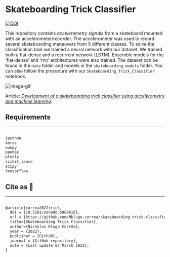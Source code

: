 # Skateboarding Trick Classifier

[![DOI](https://zenodo.org/badge/422018559.svg)](https://zenodo.org/doi/10.5281/zenodo.6989815)

This repository contains _accelerometry signals_ from a skateboard mounted with an accelerometer/recorder. The accelerometer was used to record several skateboarding maneuvers from 5 different classes. To solve the classification task we trained a neural network with our dataset. We trained both a flat-dense and a recurrent network (LSTM). Ensemble models for the 'flat-dense' and 'rnn' architectures were also trained. The dataset can be found in the `data` folder and models in the `skateboarding_models` folder. You can also follow the procedure with our `Skateboarding_Trick_Classifier` notebook.

![image-gif](https://digitalsynopsis.com/wp-content/uploads/2016/06/loading-animations-preloader-gifs-ui-ux-effects-28.gif)

Article: _[Development of a skateboarding trick classifier using accelerometry and machine learning](https://www.scielo.br/j/reng/a/sgsxHt4HffBYxDhqj9QD3dS/abstract/?lang=en)_.

## Requirements

---

```python

ipython
keras
numpy
pandas
plotly
scikit_learn
scipy
tensorflow

```

## Cite as 🤗

---

```latex

@article{correa2022trick,
  doi = {10.5281/zenodo.6989816},
  url = {https://github.com/Nkluge-correa/skateboarding-trick-classifier},
  title={Skateboarding Trick Classifier},
  author={Nicholas Kluge Corrêa},
  year = {2022},
  publisher = {GitHub},
  journal = {GitHub repository},
  note = {Last update 07 March 2022},
}

```
